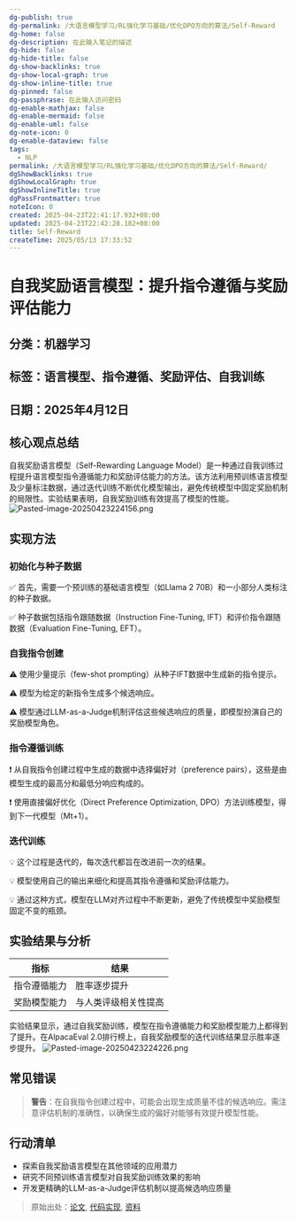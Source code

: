 ```yaml
---
dg-publish: true
dg-permalink: /大语言模型学习/RL强化学习基础/优化DPO方向的算法/Self-Reward
dg-home: false
dg-description: 在此输入笔记的描述
dg-hide: false
dg-hide-title: false
dg-show-backlinks: true
dg-show-local-graph: true
dg-show-inline-title: true
dg-pinned: false
dg-passphrase: 在此输入访问密码
dg-enable-mathjax: false
dg-enable-mermaid: false
dg-enable-uml: false
dg-note-icon: 0
dg-enable-dataview: false
tags:
  - NLP
permalink: /大语言模型学习/RL强化学习基础/优化DPO方向的算法/Self-Reward/
dgShowBacklinks: true
dgShowLocalGraph: true
dgShowInlineTitle: true
dgPassFrontmatter: true
noteIcon: 0
created: 2025-04-23T22:41:17.932+08:00
updated: 2025-04-23T22:42:28.182+08:00
title: Self-Reward
createTime: 2025/05/13 17:33:52
---
```




# 自我奖励语言模型：提升指令遵循与奖励评估能力

## 分类：机器学习


## 标签：语言模型、指令遵循、奖励评估、自我训练


## 日期：2025年4月12日


## 核心观点总结
自我奖励语言模型（Self-Rewarding Language Model）是一种通过自我训练过程提升语言模型指令遵循能力和奖励评估能力的方法。该方法利用预训练语言模型及少量标注数据，通过迭代训练不断优化模型输出，避免传统模型中固定奖励机制的局限性。实验结果表明，自我奖励训练有效提高了模型的性能。
![Pasted-image-20250423224156.png](/img/user/%E9%99%84%E4%BB%B6/Pasted%20image%2020250423224156.png)


## 实现方法

### 初始化与种子数据
✅ 首先，需要一个预训练的基础语言模型（如Llama 2 70B）和一小部分人类标注的种子数据。

✅ 种子数据包括指令跟随数据（Instruction Fine-Tuning, IFT）和评价指令跟随数据（Evaluation Fine-Tuning, EFT）。


### 自我指令创建
⚠ 使用少量提示（few-shot prompting）从种子IFT数据中生成新的指令提示。

⚠ 模型为给定的新指令生成多个候选响应。

⚠ 模型通过LLM-as-a-Judge机制评估这些候选响应的质量，即模型扮演自己的奖励模型角色。


### 指令遵循训练
❗ 从自我指令创建过程中生成的数据中选择偏好对（preference pairs），这些是由模型生成的最高分和最低分响应构成的。

❗ 使用直接偏好优化（Direct Preference Optimization, DPO）方法训练模型，得到下一代模型（Mt+1）。


### 迭代训练
💡 这个过程是迭代的，每次迭代都旨在改进前一次的结果。

💡 模型使用自己的输出来细化和提高其指令遵循和奖励评估能力。

💡 通过这种方式，模型在LLM对齐过程中不断更新，避免了传统模型中奖励模型固定不变的瓶颈。


## 实验结果与分析
| 指标 | 结果 |
|------|------|
| 指令遵循能力 | 胜率逐步提升 |
| 奖励模型能力 | 与人类评级相关性提高 |

实验结果显示，通过自我奖励训练，模型在指令遵循能力和奖励模型能力上都得到了提升。在AlpacaEval 2.0排行榜上，自我奖励模型的迭代训练结果显示胜率逐步提升。
![Pasted-image-20250423224226.png](/img/user/%E9%99%84%E4%BB%B6/Pasted%20image%2020250423224226.png)


## 常见错误
> **警告**：在自我指令创建过程中，可能会出现生成质量不佳的候选响应。需注意评估机制的准确性，以确保生成的偏好对能够有效提升模型性能。


## 行动清单
- 探索自我奖励语言模型在其他领域的应用潜力
- 研究不同预训练语言模型对自我奖励训练效果的影响
- 开发更精确的LLM-as-a-Judge评估机制以提高候选响应质量

> 原始出处：[论文](https://arxiv.org/pdf/2401.10020.pdf), [代码实现](https://github.com/lucidrains/self-rewarding-lm-pytorch), [资料](https://zhuanlan.zhihu.com/p/679449495)
